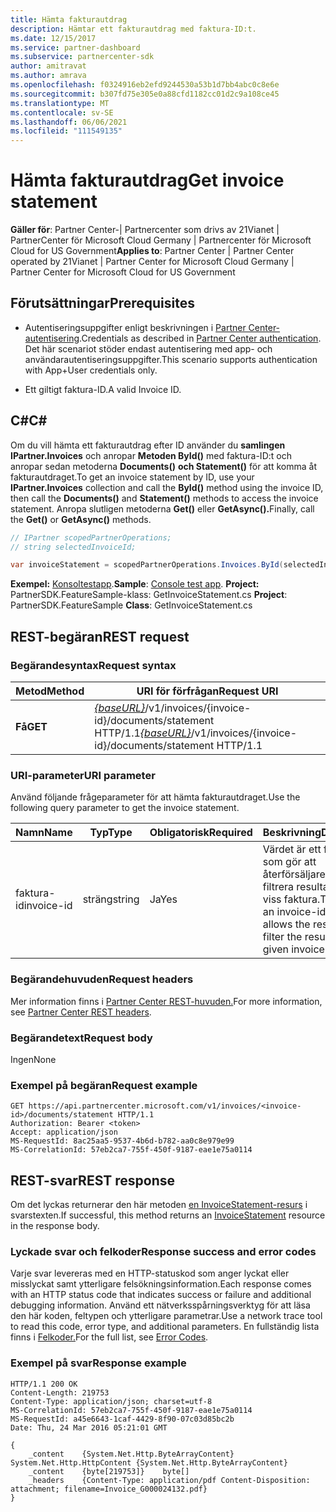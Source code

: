 ```yaml
---
title: Hämta fakturautdrag
description: Hämtar ett fakturautdrag med faktura-ID:t.
ms.date: 12/15/2017
ms.service: partner-dashboard
ms.subservice: partnercenter-sdk
author: amitravat
ms.author: amrava
ms.openlocfilehash: f0324916eb2efd9244530a53b1d7bb4abc0c8e6e
ms.sourcegitcommit: b307fd75e305e0a88cfd1182cc01d2c9a108ce45
ms.translationtype: MT
ms.contentlocale: sv-SE
ms.lasthandoff: 06/06/2021
ms.locfileid: "111549135"
---
```

# <a name="get-invoice-statement"></a><span data-ttu-id="dfc0b-103">Hämta fakturautdrag</span><span class="sxs-lookup"><span data-stu-id="dfc0b-103">Get invoice statement</span></span>

<span data-ttu-id="dfc0b-104">**Gäller för**: Partner Center-| Partnercenter som drivs av 21Vianet | PartnerCenter för Microsoft Cloud Germany | Partnercenter för Microsoft Cloud for US Government</span><span class="sxs-lookup"><span data-stu-id="dfc0b-104">**Applies to**: Partner Center | Partner Center operated by 21Vianet | Partner Center for Microsoft Cloud Germany | Partner Center for Microsoft Cloud for US Government</span></span>

## <a name="prerequisites"></a><span data-ttu-id="dfc0b-105">Förutsättningar</span><span class="sxs-lookup"><span data-stu-id="dfc0b-105">Prerequisites</span></span>

- <span data-ttu-id="dfc0b-106">Autentiseringsuppgifter enligt beskrivningen i [Partner Center-autentisering](partner-center-authentication.md).</span><span class="sxs-lookup"><span data-stu-id="dfc0b-106">Credentials as described in [Partner Center authentication](partner-center-authentication.md).</span></span> <span data-ttu-id="dfc0b-107">Det här scenariot stöder endast autentisering med app- och användarautentiseringsuppgifter.</span><span class="sxs-lookup"><span data-stu-id="dfc0b-107">This scenario supports authentication with App+User credentials only.</span></span>

- <span data-ttu-id="dfc0b-108">Ett giltigt faktura-ID.</span><span class="sxs-lookup"><span data-stu-id="dfc0b-108">A valid Invoice ID.</span></span>

## <a name="c"></a><span data-ttu-id="dfc0b-109">C\#</span><span class="sxs-lookup"><span data-stu-id="dfc0b-109">C\#</span></span>

<span data-ttu-id="dfc0b-110">Om du vill hämta ett fakturautdrag efter ID använder du **samlingen IPartner.Invoices** och anropar **Metoden ById()** med faktura-ID:t och anropar sedan metoderna **Documents()** **och Statement()** för att komma åt fakturautdraget.</span><span class="sxs-lookup"><span data-stu-id="dfc0b-110">To get an invoice statement by ID, use your **IPartner.Invoices** collection and call the **ById()** method using the invoice ID, then call the **Documents()** and **Statement()** methods to access the invoice statement.</span></span> <span data-ttu-id="dfc0b-111">Anropa slutligen metoderna **Get()** eller **GetAsync().**</span><span class="sxs-lookup"><span data-stu-id="dfc0b-111">Finally, call the **Get()** or **GetAsync()** methods.</span></span>

``` csharp
// IPartner scopedPartnerOperations;
// string selectedInvoiceId;

var invoiceStatement = scopedPartnerOperations.Invoices.ById(selectedInvoiceId).Documents.Statement.Get();
```

<span data-ttu-id="dfc0b-112">**Exempel:** [Konsoltestapp](console-test-app.md).</span><span class="sxs-lookup"><span data-stu-id="dfc0b-112">**Sample**: [Console test app](console-test-app.md).</span></span> <span data-ttu-id="dfc0b-113">**Project:** PartnerSDK.FeatureSample-klass: GetInvoiceStatement.cs </span><span class="sxs-lookup"><span data-stu-id="dfc0b-113">**Project**: PartnerSDK.FeatureSample **Class**: GetInvoiceStatement.cs</span></span>

## <a name="rest-request"></a><span data-ttu-id="dfc0b-114">REST-begäran</span><span class="sxs-lookup"><span data-stu-id="dfc0b-114">REST request</span></span>

### <a name="request-syntax"></a><span data-ttu-id="dfc0b-115">Begärandesyntax</span><span class="sxs-lookup"><span data-stu-id="dfc0b-115">Request syntax</span></span>

| <span data-ttu-id="dfc0b-116">Metod</span><span class="sxs-lookup"><span data-stu-id="dfc0b-116">Method</span></span>  | <span data-ttu-id="dfc0b-117">URI för förfrågan</span><span class="sxs-lookup"><span data-stu-id="dfc0b-117">Request URI</span></span>                                                                                       |
|---------|---------------------------------------------------------------------------------------------------|
| <span data-ttu-id="dfc0b-118">**Få**</span><span class="sxs-lookup"><span data-stu-id="dfc0b-118">**GET**</span></span> | <span data-ttu-id="dfc0b-119">[*{baseURL}*](partner-center-rest-urls.md)/v1/invoices/{invoice-id}/documents/statement HTTP/1.1</span><span class="sxs-lookup"><span data-stu-id="dfc0b-119">[*{baseURL}*](partner-center-rest-urls.md)/v1/invoices/{invoice-id}/documents/statement HTTP/1.1</span></span>  |

### <a name="uri-parameter"></a><span data-ttu-id="dfc0b-120">URI-parameter</span><span class="sxs-lookup"><span data-stu-id="dfc0b-120">URI parameter</span></span>

<span data-ttu-id="dfc0b-121">Använd följande frågeparameter för att hämta fakturautdraget.</span><span class="sxs-lookup"><span data-stu-id="dfc0b-121">Use the following query parameter to get the invoice statement.</span></span>

| <span data-ttu-id="dfc0b-122">Namn</span><span class="sxs-lookup"><span data-stu-id="dfc0b-122">Name</span></span>       | <span data-ttu-id="dfc0b-123">Typ</span><span class="sxs-lookup"><span data-stu-id="dfc0b-123">Type</span></span>       | <span data-ttu-id="dfc0b-124">Obligatorisk</span><span class="sxs-lookup"><span data-stu-id="dfc0b-124">Required</span></span> | <span data-ttu-id="dfc0b-125">Beskrivning</span><span class="sxs-lookup"><span data-stu-id="dfc0b-125">Description</span></span>                                                                                        |
|------------|------------|----------|----------------------------------------------------------------------------------------------------|
| <span data-ttu-id="dfc0b-126">faktura-id</span><span class="sxs-lookup"><span data-stu-id="dfc0b-126">invoice-id</span></span> | <span data-ttu-id="dfc0b-127">sträng</span><span class="sxs-lookup"><span data-stu-id="dfc0b-127">string</span></span>     | <span data-ttu-id="dfc0b-128">Ja</span><span class="sxs-lookup"><span data-stu-id="dfc0b-128">Yes</span></span>      | <span data-ttu-id="dfc0b-129">Värdet är ett faktura-ID som gör att återförsäljaren kan filtrera resultatet för en viss faktura.</span><span class="sxs-lookup"><span data-stu-id="dfc0b-129">The value is an invoice-id that allows the reseller to filter the results for a given invoice.</span></span> |

### <a name="request-headers"></a><span data-ttu-id="dfc0b-130">Begärandehuvuden</span><span class="sxs-lookup"><span data-stu-id="dfc0b-130">Request headers</span></span>

<span data-ttu-id="dfc0b-131">Mer information finns i [Partner Center REST-huvuden.](headers.md)</span><span class="sxs-lookup"><span data-stu-id="dfc0b-131">For more information, see [Partner Center REST headers](headers.md).</span></span>

### <a name="request-body"></a><span data-ttu-id="dfc0b-132">Begärandetext</span><span class="sxs-lookup"><span data-stu-id="dfc0b-132">Request body</span></span>

<span data-ttu-id="dfc0b-133">Ingen</span><span class="sxs-lookup"><span data-stu-id="dfc0b-133">None</span></span>

### <a name="request-example"></a><span data-ttu-id="dfc0b-134">Exempel på begäran</span><span class="sxs-lookup"><span data-stu-id="dfc0b-134">Request example</span></span>

```http
GET https://api.partnercenter.microsoft.com/v1/invoices/<invoice-id>/documents/statement HTTP/1.1
Authorization: Bearer <token>
Accept: application/json
MS-RequestId: 8ac25aa5-9537-4b6d-b782-aa0c8e979e99
MS-CorrelationId: 57eb2ca7-755f-450f-9187-eae1e75a0114
```

## <a name="rest-response"></a><span data-ttu-id="dfc0b-135">REST-svar</span><span class="sxs-lookup"><span data-stu-id="dfc0b-135">REST response</span></span>

<span data-ttu-id="dfc0b-136">Om det lyckas returnerar den här metoden [en InvoiceStatement-resurs](invoice-resources.md#invoicestatement) i svarstexten.</span><span class="sxs-lookup"><span data-stu-id="dfc0b-136">If successful, this method returns an [InvoiceStatement](invoice-resources.md#invoicestatement) resource in the response body.</span></span>

### <a name="response-success-and-error-codes"></a><span data-ttu-id="dfc0b-137">Lyckade svar och felkoder</span><span class="sxs-lookup"><span data-stu-id="dfc0b-137">Response success and error codes</span></span>

<span data-ttu-id="dfc0b-138">Varje svar levereras med en HTTP-statuskod som anger lyckat eller misslyckat samt ytterligare felsökningsinformation.</span><span class="sxs-lookup"><span data-stu-id="dfc0b-138">Each response comes with an HTTP status code that indicates success or failure and additional debugging information.</span></span> <span data-ttu-id="dfc0b-139">Använd ett nätverksspårningsverktyg för att läsa den här koden, feltypen och ytterligare parametrar.</span><span class="sxs-lookup"><span data-stu-id="dfc0b-139">Use a network trace tool to read this code, error type, and additional parameters.</span></span> <span data-ttu-id="dfc0b-140">En fullständig lista finns i [Felkoder.](error-codes.md)</span><span class="sxs-lookup"><span data-stu-id="dfc0b-140">For the full list, see [Error Codes](error-codes.md).</span></span>

### <a name="response-example"></a><span data-ttu-id="dfc0b-141">Exempel på svar</span><span class="sxs-lookup"><span data-stu-id="dfc0b-141">Response example</span></span>

```http
HTTP/1.1 200 OK
Content-Length: 219753
Content-Type: application/json; charset=utf-8
MS-CorrelationId: 57eb2ca7-755f-450f-9187-eae1e75a0114
MS-RequestId: a45e6643-1caf-4429-8f90-07c03d85bc2b
Date: Thu, 24 Mar 2016 05:21:01 GMT

{
    _content    {System.Net.Http.ByteArrayContent}    System.Net.Http.HttpContent {System.Net.Http.ByteArrayContent}
    _content    {byte[219753]}    byte[]
    _headers    {Content-Type: application/pdf Content-Disposition: attachment; filename=Invoice_G000024132.pdf}
}
```
